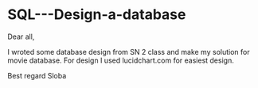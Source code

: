 # SQL---Design-a-database

Dear all,

I wroted some database design from SN 2 class and make my solution for movie database. 
For design I used lucidchart.com for easiest design.

Best regard
Sloba
